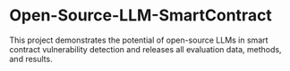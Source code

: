 # Open-Source-LLM-SmartContract
This project demonstrates the potential of open-source LLMs in smart contract vulnerability detection and releases all evaluation data, methods, and results.
